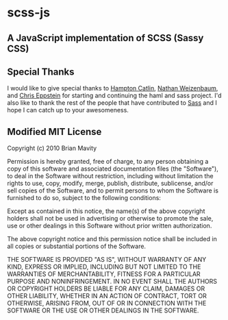 # scss-js
## A JavaScript implementation of SCSS (Sassy CSS)

## Special Thanks

I would like to give special thanks to [Hampton Catlin](http://hamptoncatlin.com),
[Nathan Weizenbaum](http://nex-3.com), and [Chris Eppstein](http://acts-as-architect.blogspot.com)
for starting and continuing the haml and sass project. I'd also like to thank the rest of the people
that have contributed to [Sass](http://sass-lang.com/) and I hope I can catch up to your
awesomeness.

## Modified MIT License

Copyright (c) 2010 Brian Mavity 

Permission is hereby granted, free of charge, to any person obtaining a copy
of this software and associated documentation files (the "Software"), to deal
in the Software without restriction, including without limitation the rights
to use, copy, modify, merge, publish, distribute, sublicense, and/or sell
copies of the Software, and to permit persons to whom the Software is
furnished to do so, subject to the following conditions:

Except as contained in this notice, the name(s) of the above copyright
holders shall not be used in advertising or otherwise to promote the sale,
use or other dealings in this Software without prior written authorization.

The above copyright notice and this permission notice shall be included in
all copies or substantial portions of the Software.

THE SOFTWARE IS PROVIDED "AS IS", WITHOUT WARRANTY OF ANY KIND, EXPRESS OR
IMPLIED, INCLUDING BUT NOT LIMITED TO THE WARRANTIES OF MERCHANTABILITY,
FITNESS FOR A PARTICULAR PURPOSE AND NONINFRINGEMENT. IN NO EVENT SHALL THE
AUTHORS OR COPYRIGHT HOLDERS BE LIABLE FOR ANY CLAIM, DAMAGES OR OTHER
LIABILITY, WHETHER IN AN ACTION OF CONTRACT, TORT OR OTHERWISE, ARISING FROM,
OUT OF OR IN CONNECTION WITH THE SOFTWARE OR THE USE OR OTHER DEALINGS IN
THE SOFTWARE.
